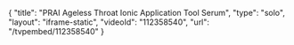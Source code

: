 {
    "title": "PRAI Ageless Throat Ionic Application Tool   Serum",
    "type": "solo",
    "layout": "iframe-static",
    "videoId": "112358540",
    "url": "\/tvpembed\/112358540"
}